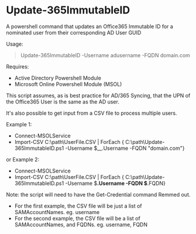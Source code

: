 # Update-365ImmutableID
A powershell command that updates an Office365 Immutable ID for a nominated user from their corresponding AD User GUID

Usage:
> Update-365ImmutableID -Username adusername -FQDN domain.com

Requires:
* Active Directory Powershell Module
* Microsoft Online Powershell Module (MSOL)

This script assumes, as is best practice for AD/365 Syncing, that the UPN of the Office365 User is the same as the AD user.

It's also possible to get input from a CSV file to process multiple users. 

Example 1:
* Connect-MSOLService
* Import-CSV C:\path\UserFile.CSV | ForEach { C:\path\Update-365ImmutableID.ps1 -Username $__.Username -FQDN "domain.com"}

or Example 2:
* Connect-MSOLService
* Import-CSV C:\path\UserFile.CSV | ForEach { C:\path\Update-365ImmutableID.ps1 -Username $__.Username -FQDN $__.FQDN}

Note: the script will need to have the Get-Credential command Remmed out.

* For the first example, the CSV file will be just a list of SAMAccountNames. eg. username 
* For the second example, the CSV file will be a list of SAMAccountNames, and FQDNs. eg. username, FQDN
